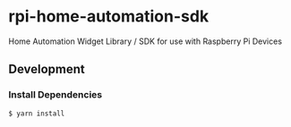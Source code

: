 # rpi-home-automation-sdk
Home Automation Widget Library / SDK for use with Raspberry Pi Devices

## Development

### Install Dependencies

    $ yarn install
